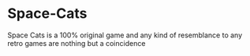 # Space-Cats

Space Cats is a 100% original game and any kind of resemblance to any retro games are nothing but a coincidence
